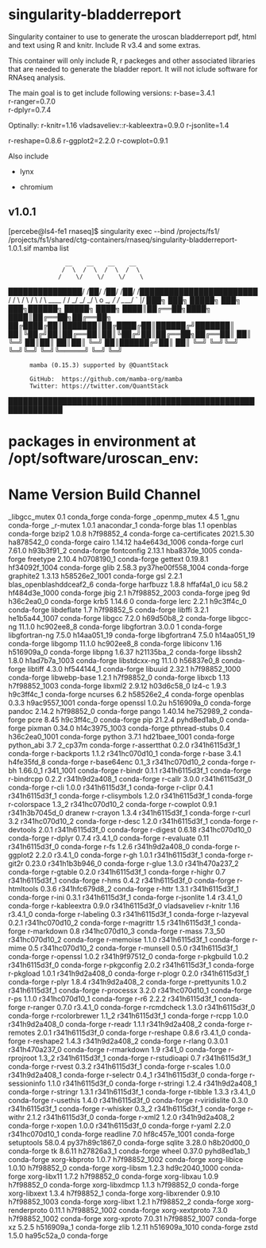 # singularity-bladderreport
Singularity container to use to generate the uroscan bladderreport pdf, html and text using R and knitr. Include R v3.4 and some extras.

This container will only include R, r packeges and other associated libraries that are needed to generate the bladder report.
It will not iclude software for RNAseq analysis.


The main goal is to get include following versions:
r-base=3.4.1 \
r-ranger=0.7.0 \
r-dplyr=0.7.4


Optinally:
r-knitr=1.16
vladsaveliev::r-kableextra=0.9.0
r-jsonlite=1.4

r-reshape=0.8.6
r-ggplot2=2.2.0
r-cowplot=0.9.1



  Also include
  - lynx

  - chromium



  ## v1.0.1
  [percebe@ls4-fe1 rnaseq]$ singularity exec --bind /projects/fs1/ /projects/fs1/shared/ctg-containers/rnaseq/singularity-bladderreport-1.0.1.sif mamba list

                    __    __    __    __
                   /  \  /  \  /  \  /  \
                  /    \/    \/    \/    \
  ███████████████/  /██/  /██/  /██/  /████████████████████████
                /  / \   / \   / \   / \  \____
               /  /   \_/   \_/   \_/   \    o \__,
              / _/                       \_____/  `
              |/
          ███╗   ███╗ █████╗ ███╗   ███╗██████╗  █████╗
          ████╗ ████║██╔══██╗████╗ ████║██╔══██╗██╔══██╗
          ██╔████╔██║███████║██╔████╔██║██████╔╝███████║
          ██║╚██╔╝██║██╔══██║██║╚██╔╝██║██╔══██╗██╔══██║
          ██║ ╚═╝ ██║██║  ██║██║ ╚═╝ ██║██████╔╝██║  ██║
          ╚═╝     ╚═╝╚═╝  ╚═╝╚═╝     ╚═╝╚═════╝ ╚═╝  ╚═╝

          mamba (0.15.3) supported by @QuantStack

          GitHub:  https://github.com/mamba-org/mamba
          Twitter: https://twitter.com/QuantStack

  █████████████████████████████████████████████████████████████

  # packages in environment at /opt/software/uroscan_env:
  #
  # Name                    Version                   Build  Channel
  _libgcc_mutex             0.1                 conda_forge    conda-forge
  _openmp_mutex             4.5                       1_gnu    conda-forge
  _r-mutex                  1.0.1               anacondar_1    conda-forge
  blas                      1.1                    openblas    conda-forge
  bzip2                     1.0.8                h7f98852_4    conda-forge
  ca-certificates           2021.5.30            ha878542_0    conda-forge
  cairo                     1.14.12           ha4e643d_1006    conda-forge
  curl                      7.61.0               h93b3f91_2    conda-forge
  fontconfig                2.13.1            hba837de_1005    conda-forge
  freetype                  2.10.4               h0708190_1    conda-forge
  gettext                   0.19.8.1          hf34092f_1004    conda-forge
  glib                      2.58.3          py37he00f558_1004    conda-forge
  graphite2                 1.3.13            h58526e2_1001    conda-forge
  gsl                       2.2.1           blas_openblashddceaf2_6    conda-forge
  harfbuzz                  1.8.8                hffaf4a1_0
  icu                       58.2              hf484d3e_1000    conda-forge
  jbig                      2.1               h7f98852_2003    conda-forge
  jpeg                      9d                   h36c2ea0_0    conda-forge
  krb5                      1.14.6                        0    conda-forge
  lerc                      2.2.1                h9c3ff4c_0    conda-forge
  libdeflate                1.7                  h7f98852_5    conda-forge
  libffi                    3.2.1             he1b5a44_1007    conda-forge
  libgcc                    7.2.0                h69d50b8_2    conda-forge
  libgcc-ng                 11.1.0               hc902ee8_8    conda-forge
  libgfortran               3.0.0                         1    conda-forge
  libgfortran-ng            7.5.0               h14aa051_19    conda-forge
  libgfortran4              7.5.0               h14aa051_19    conda-forge
  libgomp                   11.1.0               hc902ee8_8    conda-forge
  libiconv                  1.16                 h516909a_0    conda-forge
  libpng                    1.6.37               h21135ba_2    conda-forge
  libssh2                   1.8.0             h1ad7b7a_1003    conda-forge
  libstdcxx-ng              11.1.0               h56837e0_8    conda-forge
  libtiff                   4.3.0                hf544144_1    conda-forge
  libuuid                   2.32.1            h7f98852_1000    conda-forge
  libwebp-base              1.2.1                h7f98852_0    conda-forge
  libxcb                    1.13              h7f98852_1003    conda-forge
  libxml2                   2.9.12               h03d6c58_0
  lz4-c                     1.9.3                h9c3ff4c_1    conda-forge
  ncurses                   6.2                  h58526e2_4    conda-forge
  openblas                  0.3.3             h9ac9557_1001    conda-forge
  openssl                   1.0.2u               h516909a_0    conda-forge
  pandoc                    2.14.2               h7f98852_0    conda-forge
  pango                     1.40.14              he752989_2    conda-forge
  pcre                      8.45                 h9c3ff4c_0    conda-forge
  pip                       21.2.4             pyhd8ed1ab_0    conda-forge
  pixman                    0.34.0            h14c3975_1003    conda-forge
  pthread-stubs             0.4               h36c2ea0_1001    conda-forge
  python                    3.7.1             hd21baee_1001    conda-forge
  python_abi                3.7                     2_cp37m    conda-forge
  r-assertthat              0.2.0            r341h6115d3f_1    conda-forge
  r-backports               1.1.2            r341hc070d10_1    conda-forge
  r-base                    3.4.1                h4fe35fd_8    conda-forge
  r-base64enc               0.1_3            r341hc070d10_2    conda-forge
  r-bh                      1.66.0_1              r341_1001    conda-forge
  r-bindr                   0.1.1            r341h6115d3f_1    conda-forge
  r-bindrcpp                0.2.2            r341h9d2a408_1    conda-forge
  r-callr                   3.0.0            r341h6115d3f_0    conda-forge
  r-cli                     1.0.0            r341h6115d3f_1    conda-forge
  r-clipr                   0.4.1            r341h6115d3f_1    conda-forge
  r-clisymbols              1.2.0            r341h6115d3f_1    conda-forge
  r-colorspace              1.3_2            r341hc070d10_2    conda-forge
  r-cowplot                 0.9.1            r341h3b7045d_0    dranew
  r-crayon                  1.3.4            r341h6115d3f_1    conda-forge
  r-curl                    3.2              r341hc070d10_2    conda-forge
  r-desc                    1.2.0            r341h6115d3f_1    conda-forge
  r-devtools                2.0.1            r341h6115d3f_0    conda-forge
  r-digest                  0.6.18           r341hc070d10_0    conda-forge
  r-dplyr                   0.7.4                  r3.4.1_0    conda-forge
  r-evaluate                0.11             r341h6115d3f_0    conda-forge
  r-fs                      1.2.6            r341h9d2a408_0    conda-forge
  r-ggplot2                 2.2.0                  r3.4.1_0    conda-forge
  r-gh                      1.0.1            r341h6115d3f_1    conda-forge
  r-git2r                   0.23.0           r341h1b3b946_0    conda-forge
  r-glue                    1.3.0            r341h470a237_2    conda-forge
  r-gtable                  0.2.0            r341h6115d3f_1    conda-forge
  r-highr                   0.7              r341h6115d3f_1    conda-forge
  r-hms                     0.4.2            r341h6115d3f_0    conda-forge
  r-htmltools               0.3.6            r341hfc679d8_2    conda-forge
  r-httr                    1.3.1            r341h6115d3f_1    conda-forge
  r-ini                     0.3.1            r341h6115d3f_1    conda-forge
  r-jsonlite                1.4                    r3.4.1_0    conda-forge
  r-kableextra              0.9.0            r341h6115d3f_0    vladsaveliev
  r-knitr                   1.16                   r3.4.1_0    conda-forge
  r-labeling                0.3              r341h6115d3f_1    conda-forge
  r-lazyeval                0.2.1            r341hc070d10_2    conda-forge
  r-magrittr                1.5              r341h6115d3f_1    conda-forge
  r-markdown                0.8              r341hc070d10_3    conda-forge
  r-mass                    7.3_50           r341hc070d10_2    conda-forge
  r-memoise                 1.1.0            r341h6115d3f_1    conda-forge
  r-mime                    0.5              r341hc070d10_2    conda-forge
  r-munsell                 0.5.0            r341h6115d3f_1    conda-forge
  r-openssl                 1.0.2            r341h9f97512_0    conda-forge
  r-pkgbuild                1.0.2            r341h6115d3f_0    conda-forge
  r-pkgconfig               2.0.2            r341h6115d3f_1    conda-forge
  r-pkgload                 1.0.1            r341h9d2a408_0    conda-forge
  r-plogr                   0.2.0            r341h6115d3f_1    conda-forge
  r-plyr                    1.8.4            r341h9d2a408_2    conda-forge
  r-prettyunits             1.0.2            r341h6115d3f_1    conda-forge
  r-processx                3.2.0            r341hc070d10_1    conda-forge
  r-ps                      1.1.0            r341hc070d10_1    conda-forge
  r-r6                      2.2.2            r341h6115d3f_1    conda-forge
  r-ranger                  0.7.0                  r3.4.1_0    conda-forge
  r-rcmdcheck               1.3.0            r341h6115d3f_0    conda-forge
  r-rcolorbrewer            1.1_2            r341h6115d3f_1    conda-forge
  r-rcpp                    1.0.0            r341h9d2a408_0    conda-forge
  r-readr                   1.1.1            r341h9d2a408_2    conda-forge
  r-remotes                 2.0.1            r341h6115d3f_0    conda-forge
  r-reshape                 0.8.6                  r3.4.1_0    conda-forge
  r-reshape2                1.4.3            r341h9d2a408_2    conda-forge
  r-rlang                   0.3.0.1          r341h470a237_0    conda-forge
  r-rmarkdown               1.9                      r341_0    conda-forge
  r-rprojroot               1.3_2            r341h6115d3f_1    conda-forge
  r-rstudioapi              0.7              r341h6115d3f_1    conda-forge
  r-rvest                   0.3.2            r341h6115d3f_1    conda-forge
  r-scales                  1.0.0            r341h9d2a408_1    conda-forge
  r-selectr                 0.4_1            r341h6115d3f_0    conda-forge
  r-sessioninfo             1.1.0            r341h6115d3f_0    conda-forge
  r-stringi                 1.2.4            r341h9d2a408_1    conda-forge
  r-stringr                 1.3.1            r341h6115d3f_1    conda-forge
  r-tibble                  1.3.3                  r3.4.1_0    conda-forge
  r-usethis                 1.4.0            r341h6115d3f_0    conda-forge
  r-viridislite             0.3.0            r341h6115d3f_1    conda-forge
  r-whisker                 0.3_2            r341h6115d3f_1    conda-forge
  r-withr                   2.1.2            r341h6115d3f_0    conda-forge
  r-xml2                    1.2.0            r341h9d2a408_2    conda-forge
  r-xopen                   1.0.0            r341h6115d3f_0    conda-forge
  r-yaml                    2.2.0            r341hc070d10_1    conda-forge
  readline                  7.0               hf8c457e_1001    conda-forge
  setuptools                58.0.4           py37h89c1867_0    conda-forge
  sqlite                    3.28.0               h8b20d00_0    conda-forge
  tk                        8.6.11               h27826a3_1    conda-forge
  wheel                     0.37.0             pyhd8ed1ab_1    conda-forge
  xorg-kbproto              1.0.7             h7f98852_1002    conda-forge
  xorg-libice               1.0.10               h7f98852_0    conda-forge
  xorg-libsm                1.2.3             hd9c2040_1000    conda-forge
  xorg-libx11               1.7.2                h7f98852_0    conda-forge
  xorg-libxau               1.0.9                h7f98852_0    conda-forge
  xorg-libxdmcp             1.1.3                h7f98852_0    conda-forge
  xorg-libxext              1.3.4                h7f98852_1    conda-forge
  xorg-libxrender           0.9.10            h7f98852_1003    conda-forge
  xorg-libxt                1.2.1                h7f98852_2    conda-forge
  xorg-renderproto          0.11.1            h7f98852_1002    conda-forge
  xorg-xextproto            7.3.0             h7f98852_1002    conda-forge
  xorg-xproto               7.0.31            h7f98852_1007    conda-forge
  xz                        5.2.5                h516909a_1    conda-forge
  zlib                      1.2.11            h516909a_1010    conda-forge
  zstd                      1.5.0                ha95c52a_0    conda-forge
